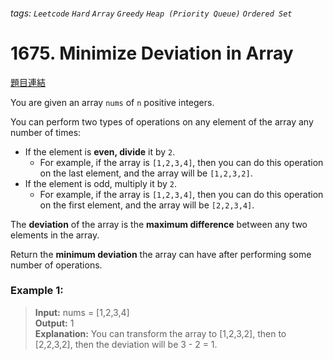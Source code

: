 ###### tags: `Leetcode` `Hard` `Array` `Greedy` `Heap (Priority Queue)` `Ordered Set`

# 1675. Minimize Deviation in Array

[題目連結](https://leetcode.com/problems/minimize-deviation-in-array/)

You are given an array `nums` of `n` positive integers.

You can perform two types of operations on any element of the array any number of times:

- If the element is **even, divide** it by `2`.
    - For example, if the array is `[1,2,3,4]`, then you can do this operation on the last element, and the array will be `[1,2,3,2]`.
- If the element is odd, multiply it by `2`.
    - For example, if the array is `[1,2,3,4]`, then you can do this operation on the first element, and the array will be `[2,2,3,4]`.

The **deviation** of the array is the **maximum difference** between any two elements in the array.

Return the **minimum deviation** the array can have after performing some number of operations.

### Example 1:
> **Input:** nums = [1,2,3,4]  
> **Output:** 1  
> **Explanation:** You can transform the array to [1,2,3,2], then to [2,2,3,2], then the deviation will be 3 - 2 = 1.